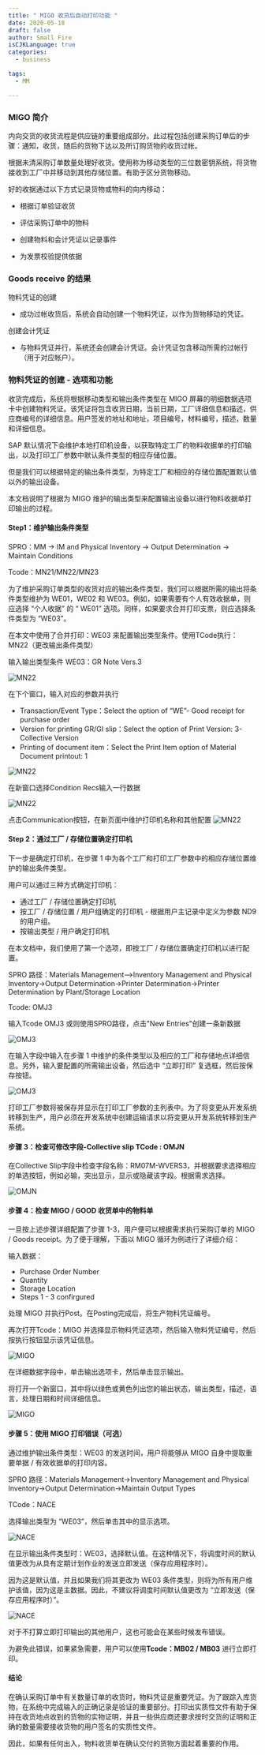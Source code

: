 ```yaml
---
title: " MIGO 收货后自动打印功能 "
date: 2020-05-18
draft: false
author: Small Fire
isCJKLanguage: true
categories: 
  - business

tags: 
  - MM

---
```


### MIGO 简介

内向交货的收货流程是供应链的重要组成部分。此过程包括创建采购订单后的步骤：通知，收货，随后的货物下达以及所订购货物的收货过帐。

根据未清采购订单数量处理好收货。使用称为移动类型的三位数密钥系统，将货物接收到工厂中并移动到其他存储位置。有助于区分货物移动。

好的收据通过以下方式记录货物或物料的向内移动：

- 根据订单验证收货

- 评估采购订单中的物料

- 创建物料和会计凭证以记录事件

- 为发票校验提供依据

### Goods receive 的结果

物料凭证的创建

- 成功过帐收货后，系统会自动创建一个物料凭证，以作为货物移动的凭证。

创建会计凭证

- 与物料凭证并行，系统还会创建会计凭证。会计凭证包含移动所需的过帐行（用于对应帐户）。

### 物料凭证的创建 - 选项和功能

收货完成后，系统将根据移动类型和输出条件类型在 MIGO 屏幕的明细数据选项卡中创建物料凭证。该凭证将包含收货日期，当前日期，工厂详细信息和描述，供应商编号的详细信息。用户签发的地址和地址，项目编号，材料编号，描述，数量和详细信息。

SAP 默认情况下会维护本地打印机设备，以获取特定工厂的物料收据单的打印输出，以及打印工厂参数中默认条件类型的相应存储位置。

但是我们可以根据特定的输出条件类型，为特定工厂和相应的存储位置配置默认值以外的输出设备。

本文档说明了根据为 MIGO 维护的输出类型来配置输出设备以进行物料收据单打印输出的过程。

#### Step1：维护输出条件类型

SPRO：MM -> IM and Physical Inventory -> Output Determination -> Maintain Conditions 

Tcode：MN21/MN22/MN23

为了维护采购订单类型的收货对应的输出条件类型，我们可以根据所需的输出将条件类型维护为 WE01，WE02 和 WE03。例如，如果需要有个人有效收据单，则应选择 “个人收据” 的 “ WE01” 选项。同样，如果要求合并打印支票，则应选择条件类型为 “WE03”。

在本文中使用了合并打印：WE03 来配置输出类型条件。使用TCode执行：MN22（更改输出条件类型）

输入输出类型条件 WE03：GR Note Vers.3

![MN22](/images/MM/GR/MIGO_OUTPUT_DEVICES1.png)

在下个窗口，输入对应的参数并执行

- Transaction/Event Type：Select the option of “WE”- Good receipt for purchase order
- Version for printing GR/GI slip：Select the option of Print Version: 3- Collective Version
- Printing of document item：Select the Print Item option of Material Document printout: 1

![MN22](/images/MM/GR/MIGO_OUTPUT_DEVICES2.png)

在新窗口选择Condition Recs输入一行数据

![MN22](/images/MM/GR/MIGO_OUTPUT_DEVICES3.png)

点击Communication按钮，在新页面中维护打印机名称和其他配置
![MN22](/images/MM/GR/MIGO_OUTPUT_DEVICES4.png)

#### Step 2：通过工厂 / 存储位置确定打印机

下一步是确定打印机，在步骤 1 中为各个工厂和打印工厂参数中的相应存储位置维护的输出条件类型。

用户可以通过三种方式确定打印机：

- 通过工厂 / 存储位置确定打印机
- 按工厂 / 存储位置 / 用户组确定的打印机 - 根据用户主记录中定义为参数 ND9 的用户组。
- 按输出类型 / 用户确定打印机

在本文档中，我们使用了第一个选项，即按工厂 / 存储位置确定打印机以进行配置。

SPRO 路径：Materials Management–>Inventory Management and Physical Inventory->Output Determination->Printer Determination->Printer 
Determination by Plant/Storage Location

Tcode: OMJ3

输入Tcode OMJ3 或则使用SPRO路径，点击"New Entries"创建一条新数据

![OMJ3](/images/MM/GR/MIGO_OUTPUT_DEVICES5.png)

在输入字段中输入在步骤 1 中维护的条件类型以及相应的工厂和存储地点详细信息。另外，输入要配置的所需输出设备，然后选中 “立即打印” 复选框，然后按保存按钮。

![OMJ3](/images/MM/GR/MIGO_OUTPUT_DEVICES6.png)

打印工厂参数将被保存并显示在打印工厂参数的主列表中。为了将变更从开发系统转移到生产，用户必须在开发系统中创建运输请求以将变更从开发系统转移到生产系统。

#### 步骤 3：检查可修改字段-Collective slip TCode : OMJN

在Collective Slip字段中检查字段名称：RM07M-WVERS3，并根据要求选择相应的单选按钮，例如必输，突出显示，显示或隐藏该字段。根据需求选择。

![OMJN](/images/MM/GR/MIGO_OUTPUT_DEVICES7.png)

#### 步骤 4：检查 MIGO / GOOD 收货单中的物料单

一旦按上述步骤详细配置了步骤 1-3，用户便可以根据需求执行采购订单的 MIGO / Goods receipt。为了便于理解，下面以 MIGO 循环为例进行了详细介绍： 

输入数据：

- Purchase Order Number
- Quantity
- Storage Location
- Steps 1 - 3 confirgured

处理 MIGO 并执行Post。在Posting完成后，将生产物料凭证编号。

再次打开Tcode：MIGO 并选择显示物料凭证选项，然后输入物料凭证编号，然后按执行按钮显示该凭证信息。

![MIGO](/images/MM/GR/MIGO_OUTPUT_DEVICES8.png)

在详细数据字段中，单击输出选项卡，然后单击显示输出。

将打开一个新窗口，其中将以绿色或黄色列出您的输出状态，输出类型，描述，语言，处理日期和时间详细信息。

![MIGO](/images/MM/GR/MIGO_OUTPUT_DEVICES9.png)

#### 步骤 5：使用 MIGO 打印错误（可选）

通过维护输出条件类型：WE03 的发送时间，用户将能够从 MIGO 自身中提取重要单据 / 有效收据单的打印内容。

SPRO 路径：Materials Management->Inventory Management and Physical Inventory->Output Determination->Maintain Output Types

TCode：NACE

选择输出类型为 “WE03”，然后单击其中的显示选项。

![NACE](/images/MM/GR/MIGO_OUTPUT_DEVICES10.png)

在显示输出条件类型时：WE03，选择默认值。在这种情况下，将调度时间的默认值更改为从具有定期计划作业的发送立即发送（保存应用程序时）。

因为这是默认值，并且如果我们将其更改为 WE03 条件类型，则将为所有用户维护该值，因为这是主数据。因此，不建议将调度时间默认值更改为 “立即发送（保存应用程序时）”。

![NACE](/images/MM/GR/MIGO_OUTPUT_DEVICES11.png)

对于不打算立即打印输出的其他用户，这也可能会在某些时候发布错误。

为避免此错误，如果紧急需要，用户可以使用**Tcode：MB02 / MB03** 进行立即打印。

#### 结论

在确认采购订单中有关数量订单的收货时，物料凭证是重要凭证。为了跟踪入库货物，在系统中完成输入的正确记录是验证的重要部分。打印出实质性文件有助于保持在收货地点收到的货物的实物证明，并且一些供应商还要求按时交货的证明和正确的数量需要接收货物的用户签名的实质性文件。

因此，如果有任何出入，物料收货单在确认交付的货物方面起着重要的作用。